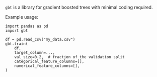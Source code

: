 `gbt` is a library for gradient boosted trees with minimal coding required.

Example usage:

```
import pandas as pd
import gbt

df = pd.read_csv("my_data.csv")
gbt.train(
    df,
    target_column=...,
    val_size=0.2,  # fraction of the validation split
    categorical_feature_columns=[],
    numerical_feature_columns=[],
)
```
